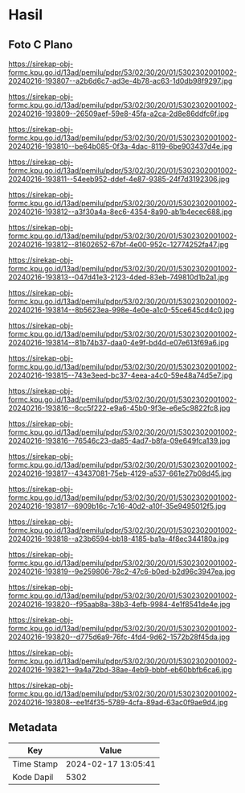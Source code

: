 # Hasil

## Foto C Plano

https://sirekap-obj-formc.kpu.go.id/13ad/pemilu/pdpr/53/02/30/20/01/5302302001002-20240216-193807--a2b6d6c7-ad3e-4b78-ac63-1d0db98f9297.jpg

https://sirekap-obj-formc.kpu.go.id/13ad/pemilu/pdpr/53/02/30/20/01/5302302001002-20240216-193809--26509aef-59e8-45fa-a2ca-2d8e86ddfc6f.jpg

https://sirekap-obj-formc.kpu.go.id/13ad/pemilu/pdpr/53/02/30/20/01/5302302001002-20240216-193810--be64b085-0f3a-4dac-8119-6be903437d4e.jpg

https://sirekap-obj-formc.kpu.go.id/13ad/pemilu/pdpr/53/02/30/20/01/5302302001002-20240216-193811--54eeb952-ddef-4e87-9385-24f7d3192306.jpg

https://sirekap-obj-formc.kpu.go.id/13ad/pemilu/pdpr/53/02/30/20/01/5302302001002-20240216-193812--a3f30a4a-8ec6-4354-8a90-ab1b4ecec688.jpg

https://sirekap-obj-formc.kpu.go.id/13ad/pemilu/pdpr/53/02/30/20/01/5302302001002-20240216-193812--81602652-67bf-4e00-952c-12774252fa47.jpg

https://sirekap-obj-formc.kpu.go.id/13ad/pemilu/pdpr/53/02/30/20/01/5302302001002-20240216-193813--047d41e3-2123-4ded-83eb-749810d1b2a1.jpg

https://sirekap-obj-formc.kpu.go.id/13ad/pemilu/pdpr/53/02/30/20/01/5302302001002-20240216-193814--8b5623ea-998e-4e0e-a1c0-55ce645cd4c0.jpg

https://sirekap-obj-formc.kpu.go.id/13ad/pemilu/pdpr/53/02/30/20/01/5302302001002-20240216-193814--81b74b37-daa0-4e9f-bd4d-e07e613f69a6.jpg

https://sirekap-obj-formc.kpu.go.id/13ad/pemilu/pdpr/53/02/30/20/01/5302302001002-20240216-193815--743e3eed-bc37-4eea-a4c0-59e48a74d5e7.jpg

https://sirekap-obj-formc.kpu.go.id/13ad/pemilu/pdpr/53/02/30/20/01/5302302001002-20240216-193816--8cc5f222-e9a6-45b0-9f3e-e6e5c9822fc8.jpg

https://sirekap-obj-formc.kpu.go.id/13ad/pemilu/pdpr/53/02/30/20/01/5302302001002-20240216-193816--76546c23-da85-4ad7-b8fa-09e649fca139.jpg

https://sirekap-obj-formc.kpu.go.id/13ad/pemilu/pdpr/53/02/30/20/01/5302302001002-20240216-193817--43437081-75eb-4129-a537-661e27b08d45.jpg

https://sirekap-obj-formc.kpu.go.id/13ad/pemilu/pdpr/53/02/30/20/01/5302302001002-20240216-193817--6909b16c-7c16-40d2-a10f-35e9495012f5.jpg

https://sirekap-obj-formc.kpu.go.id/13ad/pemilu/pdpr/53/02/30/20/01/5302302001002-20240216-193818--a23b6594-bb18-4185-ba1a-4f8ec344180a.jpg

https://sirekap-obj-formc.kpu.go.id/13ad/pemilu/pdpr/53/02/30/20/01/5302302001002-20240216-193819--9e259806-78c2-47c6-b0ed-b2d96c3947ea.jpg

https://sirekap-obj-formc.kpu.go.id/13ad/pemilu/pdpr/53/02/30/20/01/5302302001002-20240216-193820--f95aab8a-38b3-4efb-9984-4e1f8541de4e.jpg

https://sirekap-obj-formc.kpu.go.id/13ad/pemilu/pdpr/53/02/30/20/01/5302302001002-20240216-193820--d775d6a9-76fc-4fd4-9d62-1572b28f45da.jpg

https://sirekap-obj-formc.kpu.go.id/13ad/pemilu/pdpr/53/02/30/20/01/5302302001002-20240216-193821--9a4a72bd-38ae-4eb9-bbbf-eb60bbfb6ca6.jpg

https://sirekap-obj-formc.kpu.go.id/13ad/pemilu/pdpr/53/02/30/20/01/5302302001002-20240216-193808--ee1f4f35-5789-4cfa-89ad-63ac0f9ae9d4.jpg


## Metadata

| Key        | Value               |
| ---------- | ------------------- |
| Time Stamp | 2024-02-17 13:05:41 |
| Kode Dapil | 5302                |



